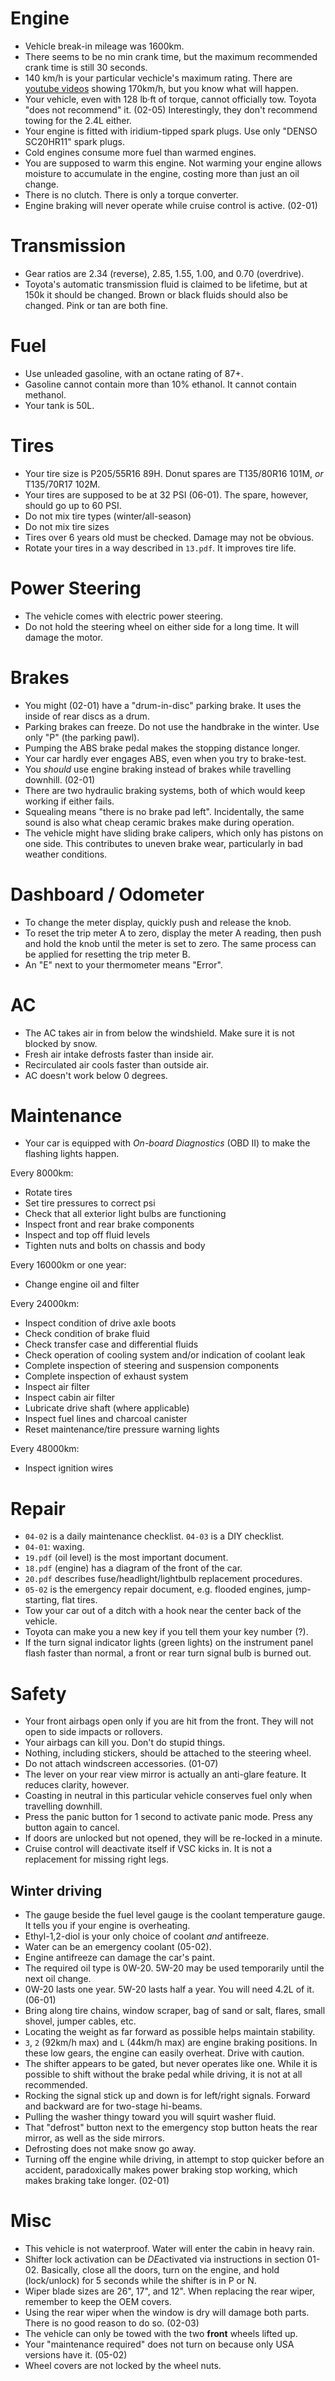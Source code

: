 # Engine
* Vehicle break-in mileage was 1600km.
* There seems to be no min crank time, but the maximum recommended crank time is still 30 seconds.
* 140 km/h is your particular vechicle's maximum rating. There are [youtube videos](https://www.youtube.com/watch?v=QLXmNvEtEK0) showing 170km/h, but you know what will happen.
* Your vehicle, even with 128 lb·ft of torque, cannot officially tow. Toyota "does not recommend" it. (02-05) Interestingly, they don't recommend towing for the 2.4L either.
* Your engine is fitted with iridium-tipped spark plugs. Use only "DENSO SC20HR11" spark plugs.
* Cold engines consume more fuel than warmed engines.
* You are supposed to warm this engine. Not warming your engine allows moisture to accumulate in the engine, costing more than just an oil change.
* There is no clutch. There is only a torque converter.
* Engine braking will never operate while cruise control is active. (02-01)

# Transmission
* Gear ratios are 2.34 (reverse), 2.85, 1.55, 1.00, and 0.70 (overdrive).
* Toyota's automatic transmission fluid is claimed to be lifetime, but at 150k it should be changed. Brown or black fluids should also be changed. Pink or tan are both fine.

# Fuel
* Use unleaded gasoline, with an octane rating of 87+.
* Gasoline cannot contain more than 10% ethanol. It cannot contain methanol.
* Your tank is 50L.

# Tires
* Your tire size is P205/55R16 89H. Donut spares are T135/80R16 101M, *or* T135/70R17 102M.
* Your tires are supposed to be at 32 PSI (06-01). The spare, however, should go up to 60 PSI.
* Do not mix tire types (winter/all-season)
* Do not mix tire sizes
* Tires over 6 years old must be checked. Damage may not be obvious.
* Rotate your tires in a way described in `13.pdf`. It improves tire life.

# Power Steering
* The vehicle comes with electric power steering.
* Do not hold the steering wheel on either side for a long time. It will damage the motor.

# Brakes
* You might (02-01) have a "drum-in-disc" parking brake. It uses the inside of rear discs as a drum.
* Parking brakes can freeze. Do not use the handbrake in the winter. Use only "P" (the parking pawl).
* Pumping the ABS brake pedal makes the stopping distance longer.
* Your car hardly ever engages ABS, even when you try to brake-test.
* You *should* use engine braking instead of brakes while travelling downhill. (02-01)
* There are two hydraulic braking systems, both of which would keep working if either fails.
* Squealing means "there is no brake pad left". Incidentally, the same sound is also what cheap ceramic brakes make during operation.
* The vehicle might have sliding brake calipers, which only has pistons on one side. This contributes to uneven brake wear, particularly in bad weather conditions.

# Dashboard / Odometer
* To change the meter display, quickly push and release the knob. 
* To reset the trip meter A to zero, display the meter A reading, then push and hold the knob until the meter is set to zero. The same process can be applied for resetting the trip meter B.
* An "E" next to your thermometer means "Error".

# AC
* The AC takes air in from below the windshield. Make sure it is not blocked by snow.
* Fresh air intake defrosts faster than inside air.
* Recirculated air cools faster than outside air.
* AC doesn't work below 0 degrees.

# Maintenance
* Your car is equipped with *On-board Diagnostics* (OBD II) to make the flashing lights happen.

Every 8000km:
* Rotate tires
* Set tire pressures to correct psi
* Check that all exterior light bulbs are functioning
* Inspect front and rear brake components
* Inspect and top off fluid levels
* Tighten nuts and bolts on chassis and body 

Every 16000km or one year:
* Change engine oil and filter

Every 24000km:
* Inspect condition of drive axle boots
* Check condition of brake fluid
* Check transfer case and differential fluids
* Check operation of cooling system and/or indication of coolant leak
* Complete inspection of steering and suspension components
* Complete inspection of exhaust system
* Inspect air filter
* Inspect cabin air filter
* Lubricate drive shaft (where applicable)
* Inspect fuel lines and charcoal canister
* Reset maintenance/tire pressure warning lights

Every 48000km:
* Inspect ignition wires

# Repair
* `04-02` is a daily maintenance checklist. `04-03` is a DIY checklist.
* `04-01`: waxing.
* `19.pdf` (oil level) is the most important document. 
* `18.pdf` (engine) has a diagram of the front of the car.
* `20.pdf` describes fuse/headlight/lightbulb replacement procedures.
* `05-02` is the emergency repair document, e.g. flooded engines, jump-starting, flat tires.
* Tow your car out of a ditch with a hook near the center back of the vehicle.
* Toyota can make you a new key if you tell them your key number (?).
* If the turn signal indicator lights (green lights) on the instrument panel flash faster than normal, a front or rear turn signal bulb is burned out.

# Safety
* Your front airbags open only if you are hit from the front. They will not open to side impacts or rollovers.
* Your airbags can kill you. Don't do stupid things.
* Nothing, including stickers, should be attached to the steering wheel.
* Do not attach windscreen accessories. (01-07)
* The lever on your rear view mirror is actually an anti-glare feature. It reduces clarity, however.
* Coasting in neutral in this particular vehicle conserves fuel only when travelling downhill.
* Press the panic button for 1 second to activate panic mode. Press any button again to cancel.
* If doors are unlocked but not opened, they will be re-locked in a minute.
* Cruise control will deactivate itself if VSC kicks in. It is not a replacement for missing right legs.

## Winter driving
* The gauge beside the fuel level gauge is the coolant temperature gauge. It tells you if your engine is overheating.
* Ethyl-1,2-diol is your only choice of coolant *and* antifreeze.
* Water can be an emergency coolant (05-02).
* Engine antifreeze can damage the car's paint.
* The required oil type is 0W-20. 5W-20 may be used temporarily until the next oil change.
* 0W-20 lasts one year. 5W-20 lasts half a year. You will need 4.2L of it. (06-01)
* Bring along tire chains, window scraper, bag of sand or salt, flares, small shovel, jumper cables, etc.
* Locating the weight as far forward as possible helps maintain stability.
* `3`, `2` (92km/h max) and `L` (44km/h max) are engine braking positions. In these low gears, the engine can easily overheat. Drive with caution.
* The shifter appears to be gated, but never operates like one. While it is possible to shift without the brake pedal while driving, it is not at all recommended.
* Rocking the signal stick up and down is for left/right signals. Forward and backward are for two-stage hi-beams.
* Pulling the washer thingy toward you will squirt washer fluid.
* That "defrost" button next to the emergency stop button heats the rear mirror, as well as the side mirrors.
* Defrosting does not make snow go away.
* Turning off the engine while driving, in attempt to stop quicker before an accident, paradoxically makes power braking stop working, which makes braking take longer. (02-01)

# Misc
* This vehicle is not waterproof. Water will enter the cabin in heavy rain.
* Shifter lock activation can be *DE*activated via instructions in section 01-02. Basically, close all the doors, turn on the engine, and hold (lock/unlock) for 5 seconds while the shifter is in P or N.
* Wiper blade sizes are 26", 17", and 12". When replacing the rear wiper, remember to keep the OEM covers.
* Using the rear wiper when the window is dry will damage both parts. There is no good reason to do so. (02-03)
* The vehicle can only be towed with the two **front** wheels lifted up.
* Your "maintenance required" does not turn on because only USA versions have it. (05-02)
* Wheel covers are not locked by the wheel nuts.